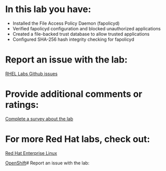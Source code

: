 # In this lab you have:
* Installed the File Access Policy Daemon (fapolicyd)
* Verified fapolicyd configuration and blocked unauthorized applications
* Created a file-backed trust database to allow trusted applications
* Configured SHA-256 hash integrity checking for fapolicyd

# Report an issue with the lab:
[RHEL Labs Github issues](https://github.com/rhel-labs/learn-katacoda/issues)


# Provide additional comments or ratings:
[Complete a survey about the lab](https://forms.gle/vipkbKFYcKx9YYSs6)

# For more Red Hat labs, check out:
[Red Hat Enterprise Linux](https://lab.redhat.com)

[OpenShift](https://learn.openshift.com)# Report an issue with the lab:
